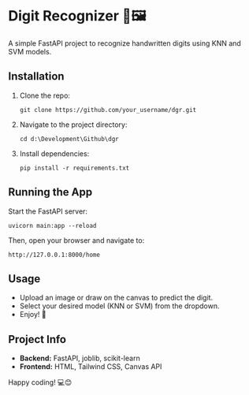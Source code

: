 # Digit Recognizer 🤖🖼️

A simple FastAPI project to recognize handwritten digits using KNN and SVM models.

## Installation

1. Clone the repo:
   ```
   git clone https://github.com/your_username/dgr.git
   ```
2. Navigate to the project directory:
   ```
   cd d:\Development\Github\dgr
   ```
3. Install dependencies:
   ```
   pip install -r requirements.txt
   ```

## Running the App

Start the FastAPI server:
```
uvicorn main:app --reload
```

Then, open your browser and navigate to:
```
http://127.0.0.1:8000/home
```

## Usage

- Upload an image or draw on the canvas to predict the digit.
- Select your desired model (KNN or SVM) from the dropdown.
- Enjoy! 🎉

## Project Info

- **Backend:** FastAPI, joblib, scikit-learn
- **Frontend:** HTML, Tailwind CSS, Canvas API

Happy coding! 💻😊
